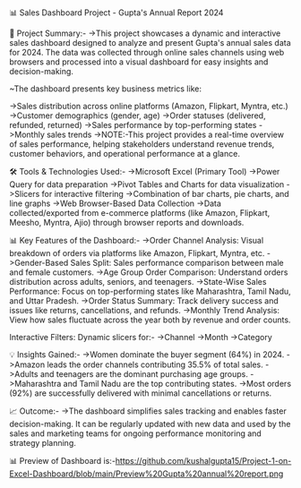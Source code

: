 📊 Sales Dashboard Project - Gupta's Annual Report 2024

📄 Project Summary:-
->This project showcases a dynamic and interactive sales dashboard designed to analyze and present Gupta's annual sales data for 2024. The data was collected through online sales channels using web browsers and processed into a visual dashboard for easy insights and decision-making.

~The dashboard presents key business metrics like:

  ->Sales distribution across online platforms (Amazon, Flipkart, Myntra, etc.)
  ->Customer demographics (gender, age)
  ->Order statuses (delivered, refunded, returned)
  ->Sales performance by top-performing states
  ->Monthly sales trends
  ->NOTE:-This project provides a real-time overview of sales performance, helping stakeholders understand revenue trends, customer behaviors, and operational performance at a glance.

🛠️ Tools & Technologies Used:-
->Microsoft Excel (Primary Tool)
->Power Query for data preparation
->Pivot Tables and Charts for data visualization
->Slicers for interactive filtering
->Combination of bar charts, pie charts, and line graphs
->Web Browser-Based Data Collection
->Data collected/exported from e-commerce platforms (like Amazon, Flipkart, Meesho, Myntra, Ajio) through browser reports and downloads.

📊 Key Features of the Dashboard:-
->Order Channel Analysis: Visual breakdown of orders via platforms like Amazon, Flipkart, Myntra, etc.
->Gender-Based Sales Split: Sales performance comparison between male and female customers.
->Age Group Order Comparison: Understand orders distribution across adults, seniors, and teenagers.
->State-Wise Sales Performance: Focus on top-performing states like Maharashtra, Tamil Nadu, and Uttar Pradesh.
->Order Status Summary: Track delivery success and issues like returns, cancellations, and refunds.
->Monthly Trend Analysis: View how sales fluctuate across the year both by revenue and order counts.

Interactive Filters: Dynamic slicers for:-
->Channel
->Month
->Category

💡 Insights Gained:-
->Women dominate the buyer segment (64%) in 2024.
->Amazon leads the order channels contributing 35.5% of total sales.
->Adults and teenagers are the dominant purchasing age groups.
->Maharashtra and Tamil Nadu are the top contributing states.
->Most orders (92%) are successfully delivered with minimal cancellations or returns.

📈 Outcome:-
->The dashboard simplifies sales tracking and enables faster decision-making. It can be regularly updated with new data and used by the sales and marketing teams for ongoing performance monitoring and strategy planning.

📊 Preview of Dashboard is:-https://github.com/kushalgupta15/Project-1-on-Excel-Dashboard/blob/main/Preview%20Gupta%20annual%20report.png

